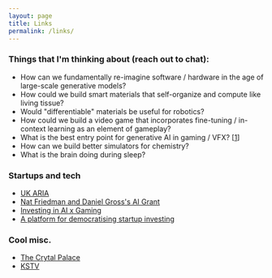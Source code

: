 ```yaml
---
layout: page
title: Links
permalink: /links/
---
```



### Things that I'm thinking about (reach out to chat):

* How can we fundamentally re-imagine software / hardware in the age of large-scale generative models?
* How could we build smart materials that self-organize and compute like living tissue?
* Would "differentiable" materials be useful for robotics?
* How could we build a video game that incorporates fine-tuning / in-context learning as an element of gameplay?
* What is the best entry point for generative AI in gaming / VFX? [[1](https://akosiorek.github.io/geometry_in_image_diffusion/)]
* How can we build better simulators for chemistry?
* What is the brain doing during sleep?

### Startups and tech
* [UK ARIA](https://www.aria.org.uk/)
* [Nat Friedman and Daniel Gross's AI Grant](https://aigrant.org/)
* [Investing in AI x Gaming](https://clayvc.io/)
* [A platform for democratising startup investing](https://www.joinodin.com/)
  
### Cool misc.
* [The Crytal Palace](https://en.wikipedia.org/wiki/The_Crystal_Palace)
* [KSTV](https://www.youtube.com/watch?v=DsuPTWSUO0w)



